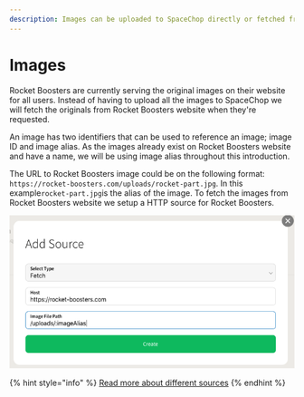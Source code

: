 ```yaml
---
description: Images can be uploaded to SpaceChop directly or fetched from a remote source.
---
```


# Images

Rocket Boosters are currently serving the original images on their website for all users. Instead of having to upload all the images to SpaceChop we will fetch the originals from Rocket Boosters website when they're requested.

An image has two identifiers that can be used to reference an image; image ID and image alias. As the images already exist on Rocket Boosters website and have a name, we will be using image alias throughout this introduction. 

The URL to Rocket Boosters image could be on the following format: `https://rocket-boosters.com/uploads/rocket-part.jpg`. In this example` rocket-part.jpg `is the alias of the image.  To fetch the images from Rocket Boosters website we setup a HTTP source for Rocket Boosters.

![Settings for Rocket Boosters HTTP source](../.gitbook/assets/ska-rmavbild-2018-05-12-kl.-14.36.30.png)

{% hint style="info" %}
[Read more about different sources](https://docs.spacechop.com/getting-started/images)
{% endhint %}



